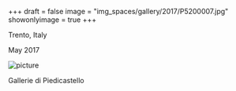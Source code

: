 +++
draft = false
image = "img_spaces/gallery/2017/P5200007.jpg"
showonlyimage = true
+++

Trento, Italy

May 2017
<!--more-->
<!--more-->
![picture](/img_spaces/gallery/2017/P5200007.jpg)

Gallerie di Piedicastello
